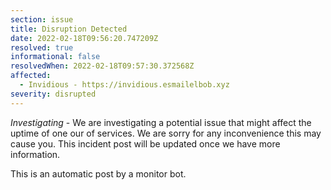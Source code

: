 ```yaml
---
section: issue
title: Disruption Detected
date: 2022-02-18T09:56:20.747209Z
resolved: true
informational: false
resolvedWhen: 2022-02-18T09:57:30.372568Z
affected:
  - Invidious - https://invidious.esmailelbob.xyz
severity: disrupted
---
```

*Investigating* - We are investigating a potential issue that might affect the uptime of one our of services. We are sorry for any inconvenience this may cause you. This incident post will be updated once we have more information.

This is an automatic post by a monitor bot.
        